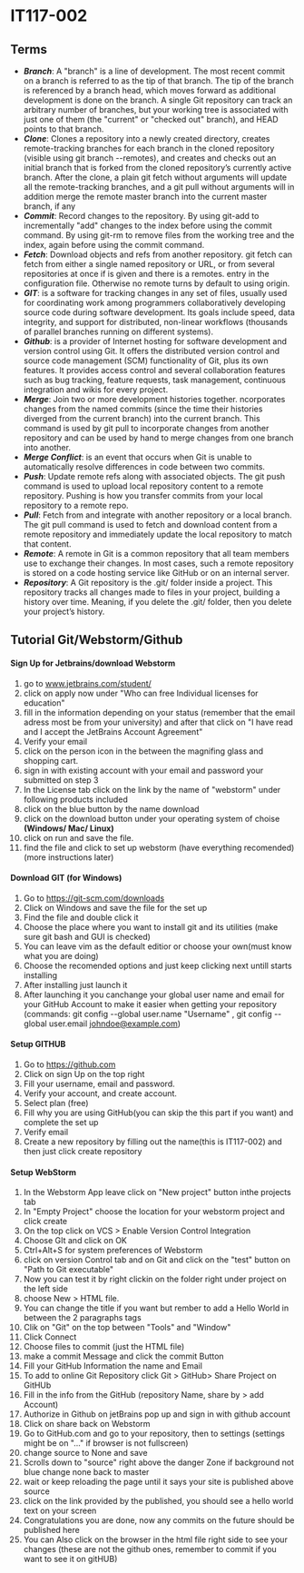# IT117-002
## **Terms**
- ***Branch***: A "branch" is a line of development. The most recent commit on a branch is referred to as the tip of that branch. The tip of the branch is referenced by a branch head, which moves forward as additional development is done on the branch. A single Git repository can track an arbitrary number of branches, but your working tree is associated with just one of them (the "current" or "checked out" branch), and HEAD points to that branch.
- ***Clone***: Clones a repository into a newly created directory, creates remote-tracking branches for each branch in the cloned repository (visible using git branch --remotes), and creates and checks out an initial branch that is forked from the cloned repository’s currently active branch. After the clone, a plain git fetch without arguments will update all the remote-tracking branches, and a git pull without arguments will in addition merge the remote master branch into the current master branch, if any 
- ***Commit***:  Record changes to the repository. By using git-add to incrementally "add" changes to the index before using the commit command. By using git-rm to remove files from the working tree and the index, again before using the commit command.
- ***Fetch***: Download objects and refs from another repository. git fetch can fetch from either a single named repository or URL, or from several repositories at once if <group> is given and there is a remotes.<group> entry in the configuration file. Otherwise no remote turns by default to using origin.
- ***GIT***: is a software for tracking changes in any set of files, usually used for coordinating work among programmers collaboratively developing source code during software development. Its goals include speed, data integrity, and support for distributed, non-linear workflows (thousands of parallel branches running on different systems).
- ***Github***: is a provider of Internet hosting for software development and version control using Git. It offers the distributed version control and source code management (SCM) functionality of Git, plus its own features. It provides access control and several collaboration features such as bug tracking, feature requests, task management, continuous integration and wikis for every project.
- ***Merge***: Join two or more development histories together. ncorporates changes from the named commits (since the time their histories diverged from the current branch) into the current branch. This command is used by git pull to incorporate changes from another repository and can be used by hand to merge changes from one branch into another.
- ***Merge Conflict***: is an event that occurs when Git is unable to automatically resolve differences in code between two commits.
- ***Push***: Update remote refs along with associated objects. The git push command is used to upload local repository content to a remote repository. Pushing is how you transfer commits from your local repository to a remote repo.
- ***Pull***: Fetch from and integrate with another repository or a local branch. The git pull command is used to fetch and download content from a remote repository and immediately update the local repository to match that content.
- ***Remote***: A remote in Git is a common repository that all team members use to exchange their changes. In most cases, such a remote repository is stored on a code hosting service like GitHub or on an internal server.
- ***Repository***: A Git repository is the .git/ folder inside a project. This repository tracks all changes made to files in your project, building a history over time. Meaning, if you delete the .git/ folder, then you delete your project’s history.


## **Tutorial Git/Webstorm/Github**
#### Sign Up for Jetbrains/download Webstorm
1. go to www.jetbrains.com/student/
2. click on apply now under "Who can free Individual licenses for education"
3. fill in the information depending on your status (remember that the email adress most be from your university) and after that click on "I have read and I accept the JetBrains Account Agreement"
4. Verify your email
5. click on the person icon in the between the magnifing glass and shopping cart.
6. sign in with existing account with your email and password your submitted on step 3
7. In the License tab click on the link by the name of "webstorm" under following products included
8. click on the blue button by the name download
9. click on the download button under your operating system of choise **(Windows/ Mac/ Linux)**
10. click on run and save the file.
11. find the file and click to set up webstorm (have everything recomended) (more instructions later)

#### Download GIT (for Windows)
1. Go to https://git-scm.com/downloads
2. Click on Windows and save the file for the set up
3. Find the file and double click it
4. Choose the place where you want to install git and its utilities (make sure git bash and GUI is checked)
5. You can leave vim as the default editior or choose your own(must know what you are doing)
6. Choose the recomended options and just keep clicking next untill starts installing
7. After installing just launch it
8. After launching it you canchange your global user name and email for your GitHub Account to make it easier when getting your repository (commands: git config --global user.name "Username" , git config --global user.email johndoe@example.com)

#### Setup GITHUB
1. Go to https://github.com
2. Click on sign Up on the top right
3. Fill your username, email and password.
4. Verify your account, and create account.
5. Select plan (free)
6. Fill why you are using GitHub(you can skip the this part if you want) and complete the set up
7. Verify email
8. Create a new repository by filling out the name(this is IT117-002) and then just click create repository

#### Setup WebStorm
1. In the Webstorm App leave click on "New project" button inthe projects tab
2. In "Empty Project" choose the location for your webstorm project and click create
3. On the top click on VCS > Enable Version Control Integration
4. Choose GIt and click on OK
5. Ctrl+Alt+S for system preferences of Webstorm
6. click on version Control tab and on Git and click on the "test" button on "Path to Git executable"
7. Now you can test it by right clickin on the folder right under project on the left side
8. choose New > HTML file.
9. You can change the title if you want but rember to add a Hello World in between the 2 paragraphs tags
10. Clik on "Git" on the top between "Tools" and "Window"
11. Click Connect
12. Choose files to commit (just the HTML file)
13. make a commit Message and click the commit Button
14. Fill your GitHub Information the name and Email
15. To add to online Git Repository click Git > GitHub> Share Project on GitHUb
16. Fill in the info from the GitHub (repository Name, share by > add Account)
17. Authorize in Github on jetBrains pop up and sign in with github account
18. Click on share back on Webstorm
19. Go to GitHub.com and go to your repository, then to settings (settings might be on "..." if browser is not fullscreen)
20. change source to None and save
21. Scrolls down to "source" right above the danger Zone if background not blue change none back to master
22. wait or keep reloading the page until it says your site is published above source
23. click on the link provided by the published, you should see a hello world text on your screen
24. Congratulations you are done, now any commits on the future should be published here
25. You can Also click on the browser in the html file right side to see your changes (these are not the github ones, remember to commit if you want to see it on gitHUB)
